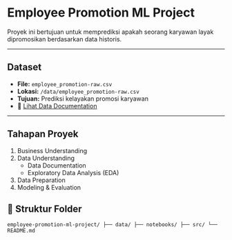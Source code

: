 # Employee Promotion ML Project

Proyek ini bertujuan untuk memprediksi apakah seorang karyawan layak dipromosikan berdasarkan data historis.

---

## Dataset
- **File:** `employee_promotion-raw.csv`  
- **Lokasi:** `/data/employee_promotion-raw.csv`  
- **Tujuan:** Prediksi kelayakan promosi karyawan  
- 📄 [Lihat Data Documentation](data_documentation/data_documentation.md)

---

## Tahapan Proyek
1. Business Understanding 
2. Data Understanding
   - Data Documentation
   - Exploratory Data Analysis (EDA)  
5. Data Preparation
6. Modeling & Evaluation  

## 📁 Struktur Folder 
``` employee-promotion-ml-project/ ├── data/ ├── notebooks/ ├── src/ └── README.md ```

